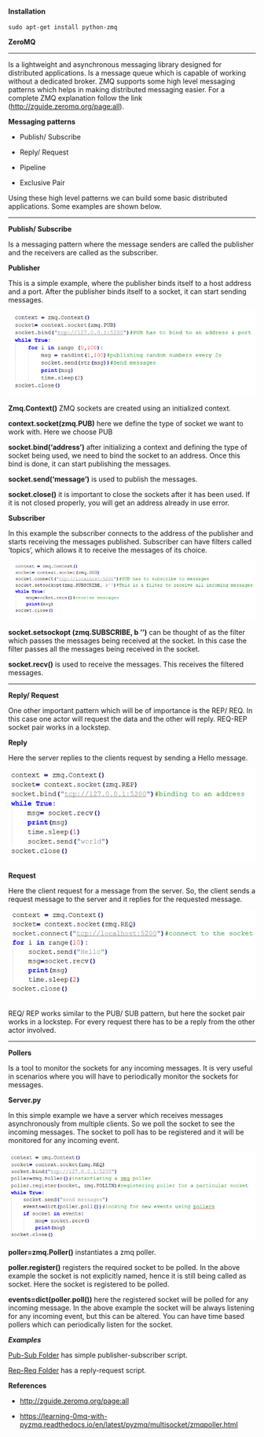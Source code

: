 **Installation**

``
sudo apt-get install python-zmq
``

**ZeroMQ**
*****

Is a lightweight and asynchronous messaging library designed for
distributed applications. Is a message queue which is capable of working
without a dedicated broker. ZMQ supports some high level messaging
patterns which helps in making distributed messaging easier. For a
complete ZMQ explanation follow the link
(http://zguide.zeromq.org/page:all).

**Messaging patterns**

-   Publish/ Subscribe

-   Reply/ Request

-   Pipeline

-   Exclusive Pair

Using these high level patterns we can build some basic distributed
applications. Some examples are shown below.
*****

**Publish/ Subscribe**

Is a messaging pattern where the message senders are called the
publisher and the receivers are called as the subscriber.

**Publisher**

This is a simple example, where the publisher binds itself to a host
address and a port. After the publisher binds itself to a socket, it can
start sending messages.

![pub.png](pub.png)

**Zmq.Context()** ZMQ sockets are created using an initialized context.

**context.socket(zmq.PUB)** here we define the type of socket we want to
work with. Here we choose PUB

**socket.bind(‘address’)** after initializing a context and defining the
type of socket being used, we need to bind the socket to an address.
Once this bind is done, it can start publishing the messages.

**socket.send(‘message’)** is used to publish the messages.

**socket.close()** it is important to close the sockets after it has
been used. If it is not closed properly, you will get an address already
in use error.

**Subscriber**

In this example the subscriber connects to the address of the publisher
and starts receiving the messages published. Subscriber can have filters
called ‘topics’, which allows it to receive the messages of its choice.

![sub.png](sub.png)

**socket.setsockopt (zmq.SUBSCRIBE, b
’’)** can be thought of as the filter which passes the messages being
received at the socket. In this case the filter passes all the messages
being received in the socket.

**socket.recv()** is used to receive the messages. This receives the
filtered messages.
*****

**Reply/ Request**

One other important pattern which will be of importance is the REP/ REQ.
In this case one actor will request the data and the other will reply.
REQ-REP socket pair works in a lockstep.

**Reply**

Here the server replies to the clients request by sending a Hello
message.

![rep.png](rep.png)

**Request**

Here the client request for a message from the server. So, the client
sends a request message to the server and it replies for the requested
message.

![req.png](req.png)

REQ/ REP works similar to the PUB/ SUB pattern, but here the socket pair
works in a lockstep. For every request there has to be a reply from the
other actor involved.
*****

**Pollers**

Is a tool to monitor the sockets for any incoming messages. It is very
useful in scenarios where you will have to periodically monitor the
sockets for messages.

**Server.py**

In this simple example we have a server which receives messages
asynchronously from multiple clients. So we poll the socket to see the
incoming messages. The socket to poll has to be registered and it will
be monitored for any incoming event.

![serverpoll.png](serverpoll.png)

**poller=zmq.Poller()** instantiates a zmq poller.

**poller.register()** registers the required socket to be polled. In the
above example the socket is not explicitly named, hence it is still
being called as socket. Here the socket is registered to be polled.

**events=dict(poller.poll())** here the registered socket will be polled
for any incoming message. In the above example the socket will be always
listening for any incoming event, but this can be altered. You can have
time based pollers which can periodically listen for the socket.

***Examples***

[Pub-Sub Folder](https://github.com/vu-resilient-distributed-systems/lectures-fall-2019/tree/master/Module-1-Networking/examples/ZMQ/pub-sub) has simple publisher-subscriber script.

[Rep-Req Folder](https://github.com/vu-resilient-distributed-systems/lectures-fall-2019/tree/master/Module-1-Networking/examples/ZMQ/REP-REQ) has a reply-request script. 


**References**

-   <http://zguide.zeromq.org/page:all>

-   <https://learning-0mq-with-pyzmq.readthedocs.io/en/latest/pyzmq/multisocket/zmqpoller.html>


